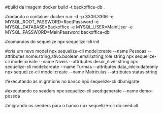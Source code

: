 #build da imagem
docker build -t backoffice-db .

#rodando o container
docker run -d -p 3306:3306 -e MYSQL_ROOT_PASSWORD=RootPassword -e MYSQL_DATABASE=Backoffice -e MYSQL_USER=MainUser -e MYSQL_PASSWORD=MainPassword backoffice-db

#comandos do sequelize
npx sequelize-cli init

#cria um novo model
npx sequelize-cli model:create --name Pessoas --attributes nome:string,ativo:boolean,email:string,role:string
npx sequelize-cli model:create --name Niveis --attributes descr_nivel:string
npx sequelize-cli model:create --name Turmas --attributes data_inicio:dateonly
npx sequelize-cli model:create --name Matriculas --attributes status:string

#executando as migrations no banco
npx sequelize-cli db:migrate

#executando os seeders
npx sequelize-cli seed:generate --name demo-pessoa

#migrando os seeders para o banco
npx sequelize-cli db:seed:all
